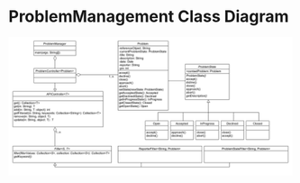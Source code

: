 # ProblemManagement Class Diagram

![ProblemManagement Class Diagram](../figures/problem_context_class_diagram_1.5.png)
